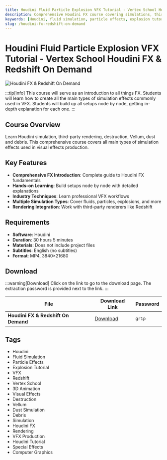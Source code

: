 ```yaml
---
title: Houdini Fluid Particle Explosion VFX Tutorial - Vertex School Houdini FX & Redshift On Demand
description: Comprehensive Houdini FX course covering simulations, third-party rendering, destruction, Vellum, dust and debris. Learn to create all main types of simulation effects used in VFX.
keywords: [Houdini, fluid simulation, particle effects, explosion tutorial, VFX, Redshift, Vertex School, 3D animation, visual effects]
slug: /houdini-fx-redshift-on-demand
---
```


<!--Last updated: Sep 17 2025-->

# Houdini Fluid Particle Explosion VFX Tutorial - Vertex School Houdini FX & Redshift On Demand

![Houdini FX & Redshift On Demand](https://www.gfxcamp.com/wp-content/uploads/2025/09/Vertex-School-Houdini-FX-Redshift-On-Demand.jpg)

:::tip[info]
This course will serve as an introduction to all things FX. Students will learn how to create all the main types of simulation effects commonly used in VFX. Students will build up all setups node by node, getting in-depth explanation for each one.
:::

## Course Overview

Learn Houdini simulation, third-party rendering, destruction, Vellum, dust and debris. This comprehensive course covers all main types of simulation effects used in visual effects production.

## Key Features

- **Comprehensive FX Introduction**: Complete guide to Houdini FX fundamentals
- **Hands-on Learning**: Build setups node by node with detailed explanations
- **Industry Techniques**: Learn professional VFX workflows
- **Multiple Simulation Types**: Cover fluids, particles, explosions, and more
- **Rendering Integration**: Work with third-party renderers like Redshift

## Requirements

- **Software**: Houdini
- **Duration**: 30 hours 5 minutes
- **Materials**: Does not include project files
- **Subtitles**: English (no subtitles)
- **Format**: MP4, 3840×21680

## Download

:::warning[Download]
Click on the link to go to the download page. The extraction password is provided next to the link.
:::

| File | Download Link | Password |
| ---- | ------------- | -------- |
| **Houdini FX & Redshift On Demand** | [Download](https://pan.baidu.com/s/1K2iGSGoUySNeU-b5uvmzHg?pwd=gr1p) | `gr1p` |

## Tags

- Houdini
- Fluid Simulation
- Particle Effects
- Explosion Tutorial
- VFX
- Redshift
- Vertex School
- 3D Animation
- Visual Effects
- Destruction
- Vellum
- Dust Simulation
- Debris
- Simulation
- Houdini FX
- Rendering
- VFX Production
- Houdini Tutorial
- Special Effects
- Computer Graphics
